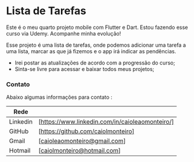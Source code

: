 # Lista de Tarefas

Este é o meu quarto projeto mobile com Flutter e Dart. Estou fazendo esse curso via Udemy. Acompanhe minha evolução!

Esse projeto é uma lista de tarefas, onde podemos adicionar uma tarefa a uma lista, marcar as que já fizemos e o app irá indicar as pendências.

  - Irei postar as atualizações de acordo com a progressão do curso;
  - Sinta-se livre para acessar e baixar todos meus projetos;

### Contato

Abaixo algumas informações para contato :

| Rede |  |
| ------ | ------ |
| Linkedin | [https://www.linkedin.com/in/caioleaomonteiro/] |
| GitHub | [https://github.com/caiolmonteiro] |
| Gmail | [caioleaomonteiro@gmail.com] |
| Hotmail | [caiolmonteiro@hotmail.com] |
